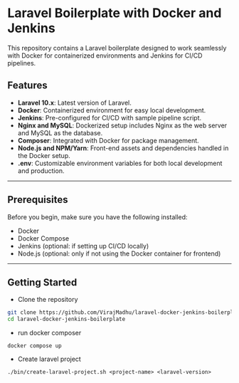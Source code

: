 # Laravel Boilerplate with Docker and Jenkins

This repository contains a Laravel boilerplate designed to work seamlessly with Docker for containerized environments and Jenkins for CI/CD pipelines.

## Features
- **Laravel 10.x**: Latest version of Laravel.
- **Docker**: Containerized environment for easy local development.
- **Jenkins**: Pre-configured for CI/CD with sample pipeline script.
- **Nginx and MySQL**: Dockerized setup includes Nginx as the web server and MySQL as the database.
- **Composer**: Integrated with Docker for package management.
- **Node.js and NPM/Yarn**: Front-end assets and dependencies handled in the Docker setup.
- **.env**: Customizable environment variables for both local development and production.

---

## Prerequisites
Before you begin, make sure you have the following installed:
- Docker
- Docker Compose
- Jenkins (optional: if setting up CI/CD locally)
- Node.js (optional: only if not using the Docker container for frontend)

---

## Getting Started

- Clone the repository

```bash
git clone https://github.com/VirajMadhu/laravel-docker-jenkins-boilerplate.git
cd laravel-docker-jenkins-boilerplate
```

- run docker composer 
```shell
docker compose up
```

- Create laravel project

```shell
./bin/create-laravel-project.sh <project-name> <laravel-version>
```


